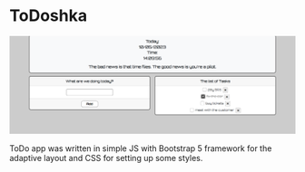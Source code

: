 # ToDoshka

![App Screenshot](/screenshot/screenshot.PNG)

ToDo app was written in simple JS with Bootstrap 5 framework for the adaptive layout and CSS for setting up some styles.
